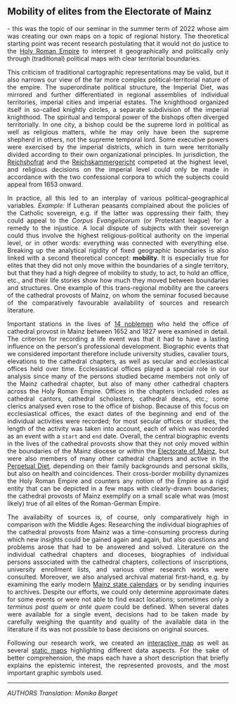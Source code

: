 <h2>Mobility of elites from the Electorate of Mainz</h2>

<p align="justify">- this was the topic of our seminar in the summer term of 2022 whose aim was creating our own maps on a topic of regional history. 
The theoretical starting point was recent research postulating that it would not do justice to the <a href="https://www.britannica.com/place/Holy-Roman-Empire">Holy Roman Empire</a> to interpret it geographically and 
politically only through (traditional) political maps with clear territorial boundaries.</p> 

<p align="justify">This criticism of traditional cartographic representations may be valid, but it also narrows our view of the far more complex political-territorial nature of the empire. 
The superordinate political structure, the Imperial Diet, was mirrored and further differentiated in regional assemblies of individual territories, 
imperial cities and imperial estates. The knighthood organized itself in so-called knightly circles, a separate subdivision of the imperial knighthood. 
The spiritual and temporal power of the bishops often diverged territorially. In one city, a bishop could be the supreme lord in political as well as religious matters, while he may only have been the supreme shepherd in others, not the supreme temporal lord. Some executive powers were exercised by the imperial districts, which in turn were territorially 
divided according to their own organizational principles. In jurisdiction, the <a href="https://en.wikipedia.org/wiki/Aulic_Council">Reichshofrat</a> and the <a href="https://en.wikipedia.org/wiki/Reichskammergericht">Reichskammergericht</a> competed at the highest level, and religious decisions 
on the imperial level could only be made in accordance with the two confessional corpora to which the subjects could 
appeal from 1653 onward.</p>

<p align="justify">In practice, all this led to an interplay of various political-geographical variables. <em>Example:</em> If Lutheran peasants complained about the policies of the Catholic sovereign, e.g. if the latter was oppressing their faith, they could appeal to the <em>Corpus Evangelicorum</em> (or Protestant league) for a remedy to the injustice. A local dispute of subjects with their sovereign could thus involve the highest religious-political authority on the imperial level, or in other words: everything was connected with everything else. Breaking up the analytical rigidity of fixed geographic boundaries is also linked with a second theoretical concept: <strong>mobility</strong>. It is especially true for elites that they did not only move within the boundaries of a single territory, but that they had a high degree of mobility to study, to act, to hold an office, etc., and their life stories show how much they moved between boundaries and structures.
One example of this trans-regional mobility are the careers of the cathedral provosts of Mainz, on whom the seminar focused because of the comparatively favourable availability of sources and research literature.</p> 

<p align="justify">Important stations in the lives of <a href="https://ieg-dhr.github.io/DigiKAR_Projektseminar/information_EN.html">14 noblemen</a> who held the office of cathedral provost in Mainz between 1652 and 1827 were examined in detail. 
The criterion for recording a life event was that it had to have a lasting influence on the person's professional development. Biographic events that we considered important therefore include university studies, cavalier tours, 
elevations to the cathedral chapters, as well as secular and ecclesiastical offices held over time. Ecclesiastical offices played a special role in our analysis since many of the persons studied became 
members not only of the Mainz cathedral chapter, but also of many other cathedral chapters across the Holy Roman Empire. Offices in the chapters included roles as cathedral cantors, cathedral scholasters, cathedral deans, etc.; 
some clerics analysed even rose to the office of bishop. Because of this focus on ecclesiastical offices, the exact dates of the beginning and end of the individual activities were recorded; for most secular offices or studies, the length of the activity was taken into account, each of which was recorded as an event with a 
  <code>start</code> and <code>end</code> date. Overall, the central biographic events in the lives of the cathedral provosts show that they not only moved within the boundaries of the Mainz diocese or within the <a href="https://www.britannica.com/place/Mainz">Electorate of Mainz</a>, 
but were also members of many other cathedral chapters and active in the <a href="https://www.britannica.com/topic/Diet-German-government">Perpetual Diet</a>, depending on their family backgrounds and personal skills, but also on health and coincidences. Their cross-border mobility dynamizes the Holy Roman Empire and counters any notion of the Empire as a rigid entity that can be depicted in a few maps with 
clearly-drawn boundaries; the cathedral provosts of Mainz exemplify on a small scale what was (most likely) true of all elites of the Roman-German Empire.</p>

<p align="justify">The availabilty of sources is, of course, only comparatively high in comparison with the Middle Ages: Researching the individual biographies of the cathedral provosts from Mainz was a time-consuming procress during which new insights could be gained again and again, but also questions and problems arose that had to be answered and solved. Literature on the individual cathedral chapters and dioceses, biographies of individual persons associated with the cathedral chapters, collections of inscriptions, university enrollment lists, and various other research works were consulted. Moreover, we also analysed archival material first-hand, e.g. by examining the early modern <a href="https://www.dilibri.de/1408118">Mainz state calendars</a> or by sending inquiries to archives. Despite our efforts, we could only determine approximate dates for some events or were not able to find exact locations; sometimes only a <em>terminus post quem</em> or <em>ante quem</em> could be defined. When several dates were available for a single event, decisions had to be taken made by carefully weighing the quantity and quality of the available data in the literature if its was not possible to base decisions on original sources.</p>

<p align="justify">Following our research work, we created an <a href="https://ieg-dhr.github.io/DigiKAR_Projektseminar/interactive-map_EN.html">interactive map</a> as well as several <a href="https://ieg-dhr.github.io/DigiKAR_Projektseminar/static-maps_DE.html">static maps</a> highlighting different data aspects. For the sake of better comprehension, the maps each have a short description that briefly explains the epistemic interest, the represented provosts, and the most important graphic symbols used.</p>

<hr>

<em>AUTHORS</em>
<em>Translation: Monika Barget</em>
